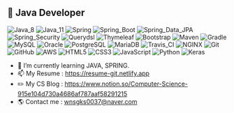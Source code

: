 ## 👋 Java Developer

![Java_8](https://img.shields.io/badge/java8-red?logo=java)
![Java_11](https://img.shields.io/badge/java11-red?logo=java)
![Spring](https://img.shields.io/badge/Spring-6DB33F.svg?logo=spring)
![Spring_Boot](https://img.shields.io/badge/Spring_Boot-6DB33F.svg?logo=spring)
![Spring_Data_JPA](https://img.shields.io/badge/Spring_Data_JPA-6DB33F.svg?logo=spring)
![Spring_Security](https://img.shields.io/badge/Spring_Security-6DB33F.svg?logo=spring)
![Querydsl](https://img.shields.io/badge/Querydsl-0769AD.svg?logo=jquery)
![Thymeleaf](https://img.shields.io/badge/Thymeleaf-brightgreen.svg?logo=spring)
![Bootstrap](https://img.shields.io/badge/Bootstrap-purple.svg?logo=bootstrap)
![Maven](https://img.shields.io/badge/Maven-C71A36.svg?logo=apache-maven)
![Gradle](https://img.shields.io/badge/Gradle-02303A.svg?logo=Gradle)
![MySQL](https://img.shields.io/badge/MySQL-4479A1.svg?logo=Mysql)
![Oracle](https://img.shields.io/badge/Oracle-F80000.svg?logo=Oracle)
![PostgreSQL](https://img.shields.io/badge/PostgreSQL-336791.svg?logo=postgreSQL)
![MariaDB](https://img.shields.io/badge/MariaDB-003545.svg?logo=MariaDB)
![Travis_CI](https://img.shields.io/badge/Travis_CI-3EAAAF.svg?logo=Travis-CI)
![NGINX](https://img.shields.io/badge/NGINX-269539.svg?logo=NGINX)
![Git](https://img.shields.io/badge/Git-F05032.svg?logo=Git)
![GitHub](https://img.shields.io/badge/GitHub-181717.svg?logo=GitHub)
![AWS](https://img.shields.io/badge/AWS-232F3E.svg?logo=Amazon-AWS)
![HTML5](https://img.shields.io/badge/HTML5-E34F26.svg?logo=HTML5)
![CSS3](https://img.shields.io/badge/CSS3-1572B6.svg?logo=CSS3)
![JavaScript](https://img.shields.io/badge/JavaScript-F7DF1E.svg?logo=JavaScript)
![Python](https://img.shields.io/badge/Python-3776AB.svg?logo=Python)
![Keras](https://img.shields.io/badge/Keras-D00000.svg?logo=Keras)

- 🌱 I’m currently learning JAVA, SPRING.
- 📫 My Resume : https://resume-git.netlify.app
- ✏️ My CS Blog : https://www.notion.so/Computer-Science-915e104d730a4686af787aaf58291215
- 🌎 Contact me : wnsgks0037@naver.com

<!--
**Junhan0037/Junhan0037** is a ✨ _special_ ✨ repository because its `README.md` (this file) appears on your GitHub profile.

Here are some ideas to get you started:

- 🔭 I’m currently working on ...
- 🌱 I’m currently learning ...
- 👯 I’m looking to collaborate on ...
- 🤔 I’m looking for help with ...
- 💬 Ask me about ...
- 📫 How to reach me: ...
- 😄 Pronouns: ...
- ⚡ Fun fact: ...
-->
